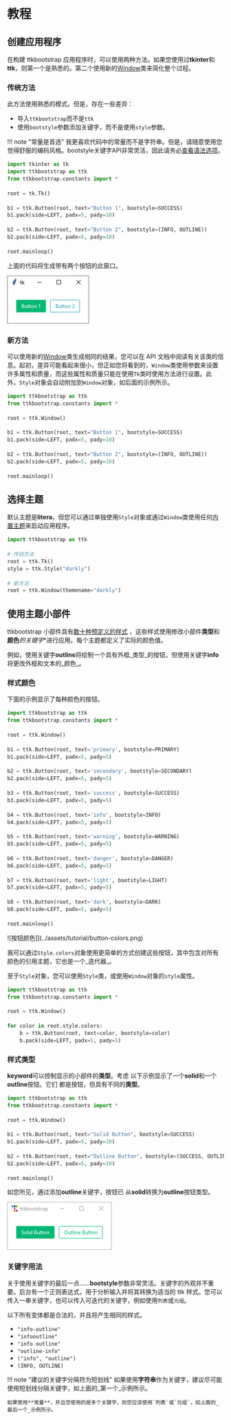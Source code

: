 # 教程

## 创建应用程序

在构建 ttkbootstrap 应用程序时，可以使用两种方法。如果您使用过**tkinter**和**ttk**，则第一个是熟悉的。第二个使用新的[Window](../../api/window/window)类来简化整个过程。

### 传统方法

此方法使用熟悉的模式。但是，存在一些差异：

- 导入`ttkbootstrap`而不是`ttk`
- 使用`bootstyle`参数添加关键字，而不是使用`style`参数。

!!! note "常量是首选"
    我更喜欢代码中的常量而不是字符串。但是，请随意使用您觉得舒服的编码风格。bootstyle关键字API非常灵活，因此请务必[查看语法选项](#keyword-usage)。

```python
import tkinter as tk
import ttkbootstrap as ttk
from ttkbootstrap.constants import *

root = tk.Tk()

b1 = ttk.Button(root, text="Button 1", bootstyle=SUCCESS)
b1.pack(side=LEFT, padx=5, pady=10)

b2 = ttk.Button(root, text="Button 2", bootstyle=(INFO, OUTLINE))
b2.pack(side=LEFT, padx=5, pady=10)

root.mainloop()
```

上面的代码将生成带有两个按钮的此窗口。

![简单窗口示例](../assets/tutorial/simple-usage.png)

### 新方法
可以使用新的[Window](../../api/window/window)类生成相同的结果，您可以在 API 文档中阅读有关该类的信息。起初，差异可能看起来很小，但正如您将看到的，`Window`类使用参数来设置许多属性和质量，而这些属性和质量只能在使用`Tk`类时使用方法进行设置。此外，`Style`对象会自动附加到`Window`对象，如后面的示例所示。

```python
import ttkbootstrap as ttk
from ttkbootstrap.constants import *

root = ttk.Window()

b1 = ttk.Button(root, text="Button 1", bootstyle=SUCCESS)
b1.pack(side=LEFT, padx=5, pady=10)

b2 = ttk.Button(root, text="Button 2", bootstyle=(INFO, OUTLINE))
b2.pack(side=LEFT, padx=5, pady=10)

root.mainloop()
```

## 选择主题
默认主题是**litera**，但您可以通过单独使用`Style`对象或通过`Window`类使用任何[内置主题](../themes/index.md)来启动应用程序。

```python
import ttkbootstrap as ttk

# 传统方法
root = ttk.Tk()
style = ttk.Style("darkly")

# 新方法
root = ttk.Window(themename="darkly")
```

## 使用主题小部件

ttkbootstrap 小部件具有[数十种预定义的样式](../styleguide/index.md) ，这些样式使用修改小部件**类型**和**颜色***的**关键字**进行应用。每个主题都定义了实际的颜色值。

例如，使用关键字**outline**将绘制一个具有外框_类型_的按钮，但使用关键字**info**将更改外框和文本的_颜色_。

### 样式颜色
下面的示例显示了每种颜色的按钮。

```python
import ttkbootstrap as ttk
from ttkbootstrap.constants import *

root = ttk.Window()

b1 = ttk.Button(root, text='primary', bootstyle=PRIMARY)
b1.pack(side=LEFT, padx=5, pady=5)

b2 = ttk.Button(root, text='secondary', bootstyle=SECONDARY)
b2.pack(side=LEFT, padx=5, pady=5)

b3 = ttk.Button(root, text='success', bootstyle=SUCCESS)
b3.pack(side=LEFT, padx=5, pady=5)

b4 = ttk.Button(root, text='info', bootstyle=INFO)
b4.pack(side=LEFT, padx=5, pady=5)

b5 = ttk.Button(root, text='warning', bootstyle=WARNING)
b5.pack(side=LEFT, padx=5, pady=5)

b6 = ttk.Button(root, text='danger', bootstyle=DANGER)
b6.pack(side=LEFT, padx=5, pady=5)

b7 = ttk.Button(root, text='light', bootstyle=LIGHT)
b7.pack(side=LEFT, padx=5, pady=5)

b8 = ttk.Button(root, text='dark', bootstyle=DARK)
b8.pack(side=LEFT, padx=5, pady=5)

root.mainloop()
```

![按钮颜色]](../assets/tutorial/button-colors.png)

我可以通过`Style.colors`对象使用更简单的方式创建这些按钮，其中包含对所有颜色的引用主题，它也是一个_迭代器_。

至于`Style`对象，您可以使用`Style`类，或使用`Window`对象的`style`属性。

```python
import ttkbootstrap as ttk
from ttkbootstrap.constants import *

root = ttk.Window()

for color in root.style.colors:
    b = ttk.Button(root, text=color, bootstyle=color)
    b.pack(side=LEFT, padx=5, pady=5)
```

### 样式类型

**keyword**可以控制显示的小部件的**类型**。考虑
以下示例显示了一个**solid**和一个**outline**按钮。它们
都是按钮，但具有不同的**类型**。

```python
import ttkbootstrap as ttk
from ttkbootstrap.constants import *

root = ttk.Window()

b1 = ttk.Button(root, text="Solid Button", bootstyle=SUCCESS)
b1.pack(side=LEFT, padx=5, pady=10)

b2 = ttk.Button(root, text="Outline Button", bootstyle=(SUCCESS, OUTLINE))
b2.pack(side=LEFT, padx=5, pady=10)

root.mainloop()
```
如您所见，通过添加**outline**关键字，按钮已
从**solid**转换为**outline**按钮类型。

![按钮样式](../assets/tutorial/solid-outline-button-styles.png)

### 关键字用法

关于使用关键字的最后一点……**bootstyle**参数非常灵活。关键字的外观并不重要。后台有一个正则表达式，用于分析输入并将其转换为适当的 ttk 样式。您可以传入一串关键字，也可以传入可迭代的关键字，例如使用`列表`或`元组`。

以下所有变体都是合法的，并且将产生相同的样式。

* `"info-outline"`
* `"infooutline"`
* `"info outline"`
* `"outline-info"`
* `("info", "outline")`
* `(INFO, OUTLINE)`

!!! note "建议的关键字分隔符为短划线"
    如果使用**字符串**作为关键字，建议尽可能使用短划线分隔关键字，如上面的_第一个_示例所示。

    如果使用**常量**，并且您使用的是多个关键字，则您应该使用`列表`或`元组`，如上面的_最后一个_示例所示。